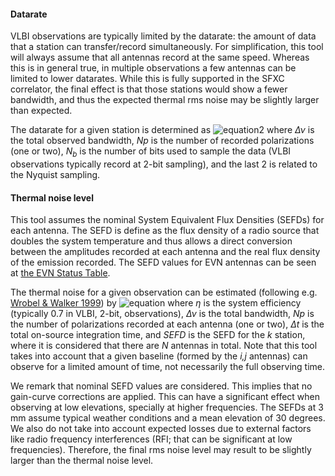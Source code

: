 


#### Datarate

VLBI observations are typically limited by the datarate: the amount of data that a station can transfer/record simultaneously. For simplification, this tool will always assume that all antennas record at the same speed. Whereas this is in general true, in multiple observations a few antennas can be limited to lower datarates. While this is fully supported in the SFXC correlator, the final effect is that those stations would show a fewer bandwidth, and thus the expected thermal rms noise may be slightly larger than expected.

The datarate for a given station is determined as
![equation2]({src:eq-datarate.png})
where _&#916;&#957;_ is the total observed bandwidth, _Np_ is the number of recorded polarizations (one or two), _N<sub>b</sub>_ is the number of bits used to sample the data (VLBI observations typically record at 2-bit sampling), and the last 2 is related to the Nyquist sampling.



#### Thermal noise level

This tool assumes the nominal System Equivalent Flux Densities (SEFDs) for each antenna. The SEFD is define as the flux density of a radio source that doubles the system temperature and thus allows a direct conversion between the amplitudes recorded at each antenna and the real flux density of the emission recorded. The SEFD values for EVN antennas can be seen at [the EVN Status Table](http://old.evlbi.org/user_guide/EVNstatus.txt).

The thermal noise for a given observation can be estimated (following e.g. [Wrobel & Walker 1999](https://ui.adsabs.harvard.edu/abs/1999ASPC..180..171W/abstract)) by
![equation]({src:eq-noise.png})
where _&#414;_ is the system efficiency (typically 0.7 in VLBI, 2-bit, observations), _&#916;&#957;_ is the total bandwidth, _Np_ is the number of polarizations recorded at each antenna (one or two), _&#916;t_ is the total on-source integration time, and _SEFD_ is the SEFD for the _k_ station, where it is considered that there are _N_ antennas in total. Note that this tool takes into account that a given baseline (formed by the _i,j_ antennas) can observe for a limited amount of time, not necessarily the full observing time.

We remark that nominal SEFD values are considered. This implies that no gain-curve corrections are applied. This can have a significant effect when observing at low elevations, specially at higher frequencies. The SEFDs at 3 mm assume typical weather conditions and a mean elevation of 30 degrees. We also do not take into account expected losses due to external factors like radio frequency interferences (RFI; that can be significant at low frequencies). Therefore, the final rms noise level may result to be slightly larger than the thermal noise level.


